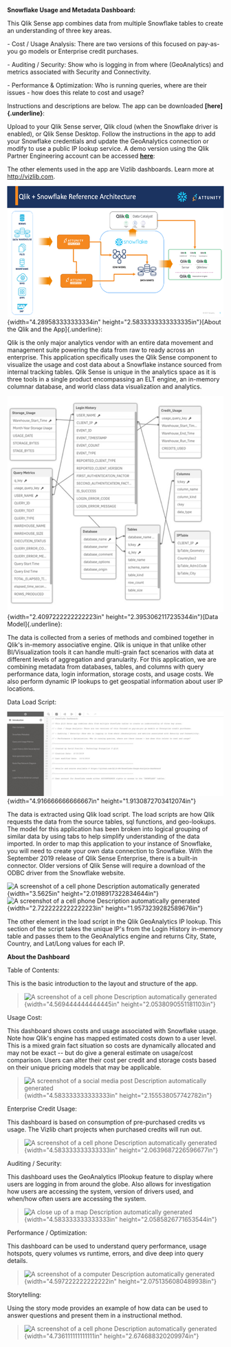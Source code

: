**Snowflake Usage and Metadata Dashboard:**

This Qlik Sense app combines data from multiple Snowflake tables to
create an understanding of three key areas.

\- Cost / Usage Analysis: There are two versions of this focused on
pay-as-you go models or Enterprise credit purchases.

\- Auditing / Security: Show who is logging in from where (GeoAnalytics)
and metrics associated with Security and Connectivity.

\- Performance & Optimization: Who is running queries, where are their
issues - how does this relate to cost and usage?

Instructions and descriptions are below. The app can be downloaded
**[here]{.underline}**:

Upload to your Qlik Sense server, Qlik cloud (when the Snowflake driver
is enabled), or Qlik Sense Desktop. Follow the instructions in the app
to add your Snowflake credentials and update the GeoAnalytics connection
or modify to use a public IP lookup service. A demo version using the
Qlik Partner Engineering account can be accessed
[**here**](https://pe.qlik.com/sense/app/c9d2fe49-1afa-4982-a3b8-95d3ca7e63b5):

The other elements used in the app are Vizlib dashboards. Learn more at
<http://vizlib.com>.

![](./media/image1.png){width="4.289583333333334in"
height="2.5833333333333335in"}[About the Qlik and the App]{.underline}:

Qlik is the only major analytics vendor with an entire data movement and
management suite powering the data from raw to ready across an
enterprise. This application specifically uses the Qlik Sense component
to visualize the usage and cost data about a Snowflake instance sourced
from internal tracking tables. Qlik Sense is unique in the analytics
space as it is three tools in a single product encompassing an ELT
engine, an in-memory columnar database, and world class data
visualization and analytics.

![](./media/image2.jpeg){width="2.4097222222222223in"
height="2.3953062117235344in"}[Data Model]{.underline}:

The data is collected from a series of methods and combined together in
Qlik's in-memory associative engine. Qlik is unique in that unlike other
BI/Visualization tools it can handle multi-grain fact scenarios with
data at different levels of aggregation and granularity. For this
application, we are combining metadata from databases, tables, and
columns with query performance data, login information, storage costs,
and usage costs. We also perform dynamic IP lookups to get geospatial
information about user IP locations.

Data Load Script:

![](./media/image3.jpeg){width="4.916666666666667in"
height="1.9130872703412074in"}

The data is extracted using Qlik load script. The load scripts are how
Qlik requests the data from the source tables, sql functions, and
geo-lookups. The model for this application has been broken into logical
grouping of similar data by using tabs to help simplify understanding of
the data imported. In order to map this application to your instance of
Snowflake, you will need to create your own data connection to
Snowflake. With the September 2019 release of Qlik Sense Enterprise,
there is a built-in connector. Older versions of Qlik Sense will require
a download of the ODBC driver from the Snowflake website.

![A screenshot of a cell phone Description automatically
generated](./media/image4.jpeg){width="3.5625in"
height="2.0198917322834644in"}![A screenshot of a cell phone Description
automatically
generated](./media/image5.jpeg){width="2.7222222222222223in"
height="1.9573239282589676in"}

The other element in the load script in the Qlik GeoAnalytics IP lookup.
This section of the script takes the unique IP's from the Login History
in-memory table and passes them to the GeoAnalytics engine and returns
City, State, Country, and Lat/Long values for each IP.

**About the Dashboard**

Table of Contents:

This is the basic introduction to the layout and structure of the app.

> ![A screenshot of a cell phone Description automatically
> generated](./media/image6.jpeg){width="4.569444444444445in"
> height="2.0538090551181103in"}

Usage Cost:

This dashboard shows costs and usage associated with Snowflake usage.
Note how Qlik's engine has mapped estimated costs down to a user level.
This is a mixed grain fact situation so costs are dynamically allocated
and may not be exact -- but do give a general estimate on usage/cost
comparison. Users can alter their cost per credit and storage costs
based on their unique pricing models that may be applicable.

> ![A screenshot of a social media post Description automatically
> generated](./media/image7.jpeg){width="4.583333333333333in"
> height="2.155538057742782in"}

Enterprise Credit Usage:

This dashboard is based on consumption of pre-purchased credits vs
usage. The Vizlib chart projects when purchased credits will run out.

> ![A screenshot of a cell phone Description automatically
> generated](./media/image8.jpeg){width="4.583333333333333in"
> height="2.0639687226596677in"}

Auditing / Security:

This dashboard uses the GeoAnalytics IPlookup feature to display where
users are logging in from around the globe. Also allows for
investigation how users are accessing the system, version of drivers
used, and when/how often users are accessing the system.

> ![A close up of a map Description automatically
> generated](./media/image9.jpeg){width="4.583333333333333in"
> height="2.0585826771653544in"}

Performance / Optimization:

This dashboard can be used to understand query performance, usage
hotspots, query volumes vs runtime, errors, and dive deep into query
details.

> ![A screenshot of a computer Description automatically
> generated](./media/image10.jpeg){width="4.597222222222222in"
> height="2.0751356080489938in"}

Storytelling:

Using the story mode provides an example of how data can be used to
answer questions and present them in a instructional method.

> ![A screenshot of a cell phone Description automatically
> generated](./media/image11.jpeg){width="4.736111111111111in"
> height="2.674688320209974in"}
